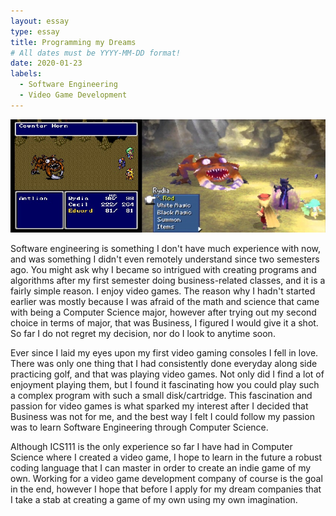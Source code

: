 ```yaml
---
layout: essay
type: essay
title: Programming my Dreams
# All dates must be YYYY-MM-DD format!
date: 2020-01-23
labels:
  - Software Engineering
  - Video Game Development
---
```


<img class="ui tiny left circular floated image" src="../images/ffivcomparison.jpg">

Software engineering is something I don't have much experience with now, and was something I didn't even remotely understand since two semesters ago. You might ask why I became so intrigued with creating programs and algorithms after my first semester doing business-related classes, and it is a fairly simple reason. I enjoy video games. The reason why I hadn't started earlier was mostly because I was afraid of the math and science that came with being a Computer Science major, however after trying out my second choice in terms of major, that was Business, I figured I would give it a shot. So far I do not regret my decision, nor do I look to anytime soon.

Ever since I laid my eyes upon my first video gaming consoles I fell in love. There was only one thing that I had consistently done everyday along side practicing golf, and that was playing video games. Not only did I find a lot of enjoyment playing them, but I found it fascinating how you could play such a complex program with such a small disk/cartridge. This fascination and passion for video games is what sparked my interest after I decided that Business was not for me, and the best way I felt I could follow my passion was to learn Software Engineering through Computer Science. 

Although ICS111 is the only experience so far I have had in Computer Science where I created a video game, I hope to learn in the future a robust coding language that I can master in order to create an indie game of my own. Working for a video game development company of course is the goal in the end, however I hope that before I apply for my dream companies that I take a stab at creating a game of my own using my own imagination. 
